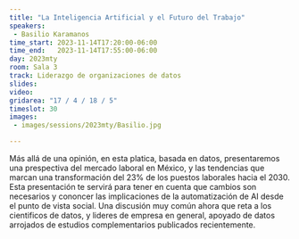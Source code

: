 ```yaml
---
title: "La Inteligencia Artificial y el Futuro del Trabajo"
speakers:
 - Basilio Karamanos
time_start: 2023-11-14T17:20:00-06:00
time_end:   2023-11-14T17:55:00-06:00
day: 2023mty
room: Sala 3
track: Liderazgo de organizaciones de datos
slides: 
video: 
gridarea: "17 / 4 / 18 / 5"
timeslot: 30
images:
 - images/sessions/2023mty/Basilio.jpg

---
```


Más allá de una opinión, en esta platica, basada en datos, presentaremos una prespectiva del mercado laboral en México, y las tendencias que marcan una transformación del 23% de los puestos laborales hacia el 2030. Esta presentación te servirá para tener en cuenta que cambios son necesarios y cononcer las implicaciones de la automatización de AI desde el punto de vista social. Una discusión muy común ahora que reta a los cientificos de datos, y lideres de empresa en general, apoyado de datos arrojados de estudios complementarios publicados recientemente.
